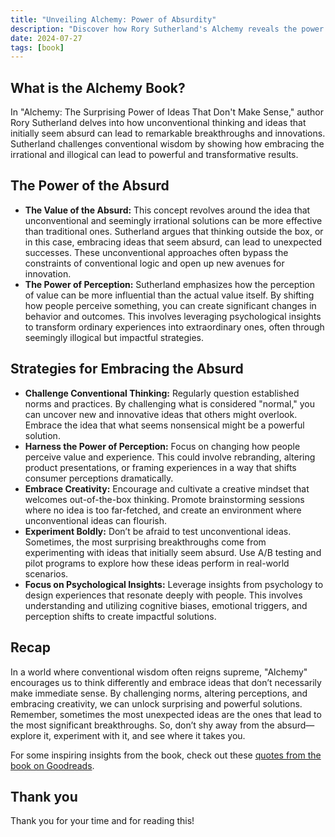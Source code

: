 ```yaml
---
title: "Unveiling Alchemy: Power of Absurdity"
description: "Discover how Rory Sutherland's Alchemy reveals the power of unconventional ideas and perception. Embrace the absurd for innovative breakthroughs and success."
date: 2024-07-27
tags: [book]
---
```


## What is the Alchemy Book?

In "Alchemy: The Surprising Power of Ideas That Don't Make Sense," author Rory Sutherland delves into how unconventional thinking and ideas that initially seem absurd can lead to remarkable breakthroughs and innovations. Sutherland challenges conventional wisdom by showing how embracing the irrational and illogical can lead to powerful and transformative results.

## The Power of the Absurd

- **The Value of the Absurd:**
  This concept revolves around the idea that unconventional and seemingly irrational solutions can be more effective than traditional ones. Sutherland argues that thinking outside the box, or in this case, embracing ideas that seem absurd, can lead to unexpected successes. These unconventional approaches often bypass the constraints of conventional logic and open up new avenues for innovation.
- **The Power of Perception:**
  Sutherland emphasizes how the perception of value can be more influential than the actual value itself. By shifting how people perceive something, you can create significant changes in behavior and outcomes. This involves leveraging psychological insights to transform ordinary experiences into extraordinary ones, often through seemingly illogical but impactful strategies.

## Strategies for Embracing the Absurd

- **Challenge Conventional Thinking:**
  Regularly question established norms and practices. By challenging what is considered "normal," you can uncover new and innovative ideas that others might overlook. Embrace the idea that what seems nonsensical might be a powerful solution.
- **Harness the Power of Perception:**
  Focus on changing how people perceive value and experience. This could involve rebranding, altering product presentations, or framing experiences in a way that shifts consumer perceptions dramatically.
- **Embrace Creativity:**
  Encourage and cultivate a creative mindset that welcomes out-of-the-box thinking. Promote brainstorming sessions where no idea is too far-fetched, and create an environment where unconventional ideas can flourish.
- **Experiment Boldly:**
  Don’t be afraid to test unconventional ideas. Sometimes, the most surprising breakthroughs come from experimenting with ideas that initially seem absurd. Use A/B testing and pilot programs to explore how these ideas perform in real-world scenarios.
- **Focus on Psychological Insights:**
  Leverage insights from psychology to design experiences that resonate deeply with people. This involves understanding and utilizing cognitive biases, emotional triggers, and perception shifts to create impactful solutions.

## Recap

In a world where conventional wisdom often reigns supreme, "Alchemy" encourages us to think differently and embrace ideas that don’t necessarily make immediate sense. By challenging norms, altering perceptions, and embracing creativity, we can unlock surprising and powerful solutions. Remember, sometimes the most unexpected ideas are the ones that lead to the most significant breakthroughs. So, don’t shy away from the absurd—explore it, experiment with it, and see where it takes you.

For some inspiring insights from the book, check out these [quotes from the book on Goodreads](https://www.goodreads.com/work/quotes/46190767-alchemy-the-surprising-power-of-ideas-that-don-t-make-sense).

## Thank you

Thank you for your time and for reading this!
